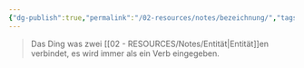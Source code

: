 ```yaml
---
{"dg-publish":true,"permalink":"/02-resources/notes/bezeichnung/","tags":["datenbank"],"noteIcon":"","updated":"2025-07-12T13:31:41.287+02:00"}
---
```


> Das Ding was zwei [[02 - RESOURCES/Notes/Entität\|Entität]]en verbindet, es wird immer als ein Verb eingegeben.

